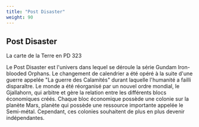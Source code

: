 ```yaml
---
title: "Post Disaster"
weight: 90
---
```


Post Disaster
-------------





La carte de la Terre en PD 323



Le Post Disaster est l'univers dans lequel se déroule la série Gundam Iron-blooded Orphans. Le changement de calendrier a été opéré à la suite d'une guerre appelée "La guerre des Calamités" durant laquelle l'humanité a failli disparaître. Le monde a été réorganisé par un nouvel ordre mondial, le Gjallahorn, qui arbitre et gère la relation entre les différents blocs économiques créés. Chaque bloc économique possède une colonie sur la planète Mars, planète qui possède une ressource importante appelée le Semi-métal. Cependant, ces colonies souhaitent de plus en plus devenir indépendantes. 


